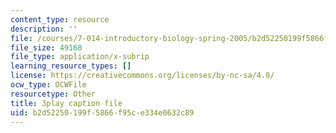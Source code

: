 ```yaml
---
content_type: resource
description: ''
file: /courses/7-014-introductory-biology-spring-2005/b2d52250199f5866f95ce334e0632c89_3zJI3dYB7gc.srt
file_size: 49168
file_type: application/x-subrip
learning_resource_types: []
license: https://creativecommons.org/licenses/by-nc-sa/4.0/
ocw_type: OCWFile
resourcetype: Other
title: 3play caption file
uid: b2d52250-199f-5866-f95c-e334e0632c89
---
```

